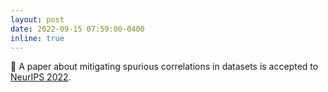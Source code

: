 ```yaml
---
layout: post
date: 2022-09-15 07:59:00-0400
inline: true
---
```


📩 A paper about mitigating spurious correlations in datasets is accepted to [NeurIPS 2022](https://nips.cc/Conferences/2022).